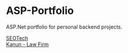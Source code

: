 # ASP-Portfolio
ASP.Net portfolio for personal backend projects.

[SEOTech](https://github.com/KomoGit/ASP-Portfolio/tree/SEOTECH-Web-Page) <br>
[Kanun - Law Firm](https://github.com/KomoGit/ASP-Portfolio/tree/Kanun-Law-Firm)
